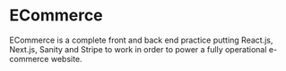 # ECommerce

ECommerce is a complete front and back end practice
putting React.js, Next.js, Sanity and Stripe to work in order
to power a fully operational e-commerce website.